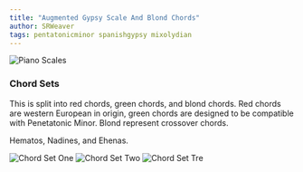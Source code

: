 ```yaml
---
title: "Augmented Gypsy Scale And Blond Chords"
author: SRWeaver
tags: pentatonicminor spanishgypsy mixolydian
---
```

![Piano Scales](https://raw.githubusercontent.com/LWFlouisa/SRWeaverAzupop/main/images/MusicTheory/scale_chart.png)

### Chord Sets
This is split into red chords, green chords, and blond chords. Red chords are western European in origin, green chords are designed to be compatible with Penetatonic Minor. Blond represent crossover chords.

Hematos, Nadines, and Ehenas.

![Chord Set One](https://raw.githubusercontent.com/LWFlouisa/SRWeaverAzupop/main/images/MusicTheory/red_chords.png)
![Chord Set Two](https://raw.githubusercontent.com/LWFlouisa/SRWeaverAzupop/main/images/MusicTheory/green_chords.png)
![Chord Set Tre](https://raw.githubusercontent.com/LWFlouisa/SRWeaverAzupop/main/images/MusicTheory/blond_chart.png)
